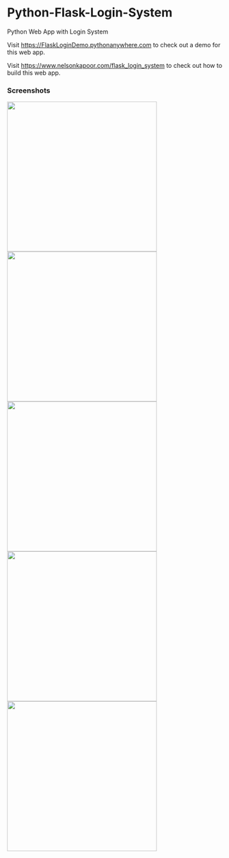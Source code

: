 # Python-Flask-Login-System
Python Web App with Login System

Visit <a href="https://FlaskLoginDemo.pythonanywhere.com" target="_blank">https://FlaskLoginDemo.pythonanywhere.com</a> to check out a demo for this web app.

Visit <a href="https://www.crackersploit.com/flask_login_system.html" target="_blank">https://www.nelsonkapoor.com/flask_login_system</a> to check out how to build this web app.

<h3 class="subTitle">Screenshots</h3>
<img src="https://www.nelsonkapoor.com/images/flaskLoginDemo/Screenshot1.jpg" width="350">
<img src="https://www.nelsonkapoor.com/images/flaskLoginDemo/Screenshot2.jpg" width="350">
<img src="https://www.nelsonkapoor.com/images/flaskLoginDemo/Screenshot3.jpg" width="350">
<img src="https://www.nelsonkapoor.com/images/flaskLoginDemo/Screenshot4.jpg" width="350">
<img src="https://www.nelsonkapoor.com/images/flaskLoginDemo/Screenshot5.jpg" width="350">

     
